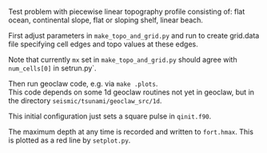 
Test problem with piecewise linear topography profile consisting of:
flat ocean, continental slope, flat or sloping shelf, linear beach.

First adjust parameters in `make_topo_and_grid.py` and run to create grid.data
file specifying cell edges and topo values at these edges.

Note that currently `mx` set in `make_topo_and_grid.py` should agree with
`num_cells[0]` in setrun.py`.

Then run geoclaw code, e.g. via `make .plots`.  
This code depends on some 1d geoclaw routines not yet in
geoclaw, but in the directory `seismic/tsunami/geoclaw_src/1d`.

This initial configuration just sets a square pulse in `qinit.f90`.

The maximum depth at any time is recorded and written to `fort.hmax`.  This is
plotted as a red line by `setplot.py`.

